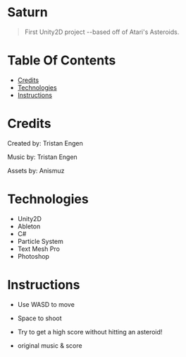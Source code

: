# Saturn
>First Unity2D project --based off of Atari's Asteroids.

# Table Of Contents

* [Credits](#credits)
* [Technologies](#technologies)
* [Instructions](#instructions)

# Credits

Created by:
Tristan Engen

Music by:
Tristan Engen

Assets by:
Anismuz

# Technologies
- Unity2D
- Ableton
- C#
- Particle System
- Text Mesh Pro
- Photoshop

# Instructions
- Use WASD to move 
- Space to shoot 
- Try to get a high score without hitting an asteroid!

- original music & score
